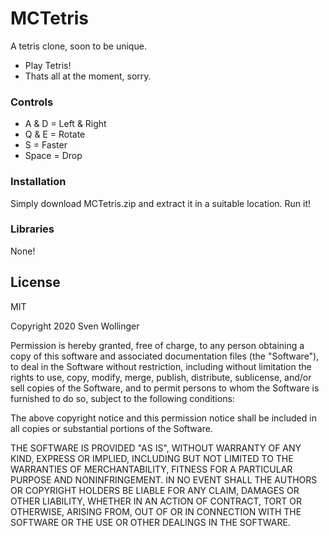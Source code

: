 # MCTetris

A tetris clone, soon to be unique.

  - Play Tetris!
  - Thats all at the moment, sorry.

### Controls
  - A & D = Left & Right
  - Q & E = Rotate
  - S     = Faster
  - Space = Drop

### Installation

Simply download MCTetris.zip and extract it in a suitable location.
Run it!

### Libraries

None!

License
----

MIT

Copyright 2020 Sven Wollinger

Permission is hereby granted, free of charge, to any person obtaining a copy of this software and associated documentation files (the "Software"), to deal in the Software without restriction, including without limitation the rights to use, copy, modify, merge, publish, distribute, sublicense, and/or sell copies of the Software, and to permit persons to whom the Software is furnished to do so, subject to the following conditions:

The above copyright notice and this permission notice shall be included in all copies or substantial portions of the Software.

THE SOFTWARE IS PROVIDED "AS IS", WITHOUT WARRANTY OF ANY KIND, EXPRESS OR IMPLIED, INCLUDING BUT NOT LIMITED TO THE WARRANTIES OF MERCHANTABILITY, FITNESS FOR A PARTICULAR PURPOSE AND NONINFRINGEMENT. IN NO EVENT SHALL THE AUTHORS OR COPYRIGHT HOLDERS BE LIABLE FOR ANY CLAIM, DAMAGES OR OTHER LIABILITY, WHETHER IN AN ACTION OF CONTRACT, TORT OR OTHERWISE, ARISING FROM, OUT OF OR IN CONNECTION WITH THE SOFTWARE OR THE USE OR OTHER DEALINGS IN THE SOFTWARE.


